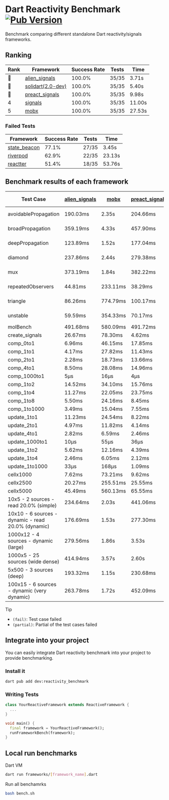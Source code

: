 # Dart Reactivity Benchmark [![Pub Version](https://img.shields.io/pub/v/reactivity_benchmark)](https://pub.dev/packages/reactivity_benchmark)

Benchmark comparing different standalone Dart reactivity/signals frameworks.

## Ranking

<!-- ranking start -->
| Rank | Framework | Success Rate | Tests | Time |
|------|-----------|--------------|-------|------|
| 🥇 | [alien_signals](https://github.com/medz/alien-signals-dart) | 100.0% | 35/35 | 3.71s |
| 🥈 | [solidart(2.0-dev)](https://github.com/nank1ro/solidart/tree/dev) | 100.0% | 35/35 | 5.40s |
| 🥉 | [preact_signals](https://pub.dev/packages/preact_signals) | 100.0% | 35/35 | 9.98s |
| 4 | [signals](https://github.com/rodydavis/signals.dart) | 100.0% | 35/35 | 11.00s |
| 5 | [mobx](https://github.com/mobxjs/mobx.dart) | 100.0% | 35/35 | 27.53s |

<!-- ranking end -->

### **Failed Tests**

<!-- fail start -->
| Framework | Success Rate | Tests | Time |
|-----------|--------------|-------|------|
| [state_beacon](https://github.com/jinyus/dart_beacon) | 77.1% | 27/35 | 3.45s |
| [riverpod](https://github.com/rrousselGit/riverpod) | 62.9% | 22/35 | 23.13s |
| [reactter](https://github.com/2devs-team/reactter) | 51.4% | 18/35 | 53.76s |

<!-- fail end -->

## Benchmark results of each framework

<!-- test-case start -->
| Test Case | [alien_signals](https://github.com/medz/alien-signals-dart) | [mobx](https://github.com/mobxjs/mobx.dart) | [preact_signals](https://pub.dev/packages/preact_signals) | [reactter](https://github.com/2devs-team/reactter) | [riverpod](https://github.com/rrousselGit/riverpod) | [signals](https://github.com/rodydavis/signals.dart) | [solidart(2.0-dev)](https://github.com/nank1ro/solidart/tree/dev) | [state_beacon](https://github.com/jinyus/dart_beacon) |
|---|---|---|---|---|---|---|---|---|
| avoidablePropagation | 190.03ms | 2.35s | 204.66ms | 1.25s | 1.39s | 211.71ms | 278.18ms | 159.25ms (fail) |
| broadPropagation | 359.19ms | 4.33s | 457.90ms | 4.99s | 85.56ms (fail) | 449.74ms | 504.21ms | 5.98ms (fail) |
| deepPropagation | 123.89ms | 1.52s | 177.04ms | 4.00s | 2.03s (fail) | 170.43ms | 178.46ms | 140.93ms (fail) |
| diamond | 237.86ms | 2.44s | 279.38ms | 14.03s (fail) | 2.90s (fail) | 285.57ms | 354.45ms | 191.67ms (fail) |
| mux | 373.19ms | 1.84s | 382.22ms | 1.02s | 580.51ms (fail) | 414.01ms | 437.45ms | 189.27ms (fail) |
| repeatedObservers | 44.81ms | 233.11ms | 38.29ms | 9.74s | 395.97ms (fail) | 47.91ms | 79.35ms | 53.68ms (fail) |
| triangle | 86.26ms | 774.79ms | 100.17ms | 4.52s | 934.94ms (fail) | 105.36ms | 120.23ms | 78.39ms (fail) |
| unstable | 59.59ms | 354.33ms | 70.17ms | 7.64s | 630.09ms (fail) | 74.21ms | 94.16ms | 343.53ms (fail) |
| molBench | 491.68ms | 580.09ms | 491.72ms | 5.90s | 12.23ms | 487.95ms | 493.11ms | 1.45ms |
| create_signals | 26.67ms | 78.30ms | 4.62ms | 13.34ms | 29.87ms | 26.03ms | 74.91ms | 67.14ms |
| comp_0to1 | 6.96ms | 46.15ms | 17.85ms | 13.68ms | 16.97ms | 12.04ms | 30.20ms | 57.68ms |
| comp_1to1 | 4.17ms | 27.82ms | 11.43ms | 99.56ms | 23.34ms | 27.70ms | 48.48ms | 60.86ms |
| comp_2to1 | 2.28ms | 18.73ms | 13.66ms | 72.37ms | 31.95ms | 9.93ms | 43.23ms | 39.45ms |
| comp_4to1 | 8.50ms | 28.08ms | 14.96ms | 85.23ms | 10.43ms | 2.07ms | 4.83ms | 16.79ms |
| comp_1000to1 | 5μs | 16μs | 4μs | 59.32ms | 3μs | 5μs | 18μs | 42μs |
| comp_1to2 | 14.52ms | 34.10ms | 15.76ms | 66.89ms | 11.73ms | 18.76ms | 27.40ms | 47.94ms |
| comp_1to4 | 11.27ms | 22.05ms | 23.75ms | 99.18ms | 20.96ms | 12.73ms | 15.90ms | 44.02ms |
| comp_1to8 | 5.50ms | 24.16ms | 8.45ms | 116.37ms | 5.11ms | 9.05ms | 20.52ms | 44.15ms |
| comp_1to1000 | 3.49ms | 15.04ms | 7.55ms | 47.90ms | 4.55ms | 4.73ms | 15.05ms | 38.29ms |
| update_1to1 | 11.23ms | 24.54ms | 8.22ms | N/A | 86.61ms | 9.38ms | 16.15ms | 5.73ms |
| update_2to1 | 4.97ms | 11.82ms | 4.14ms | N/A | 42.24ms | 4.59ms | 7.95ms | 2.88ms |
| update_4to1 | 2.82ms | 6.59ms | 2.46ms | N/A | 20.52ms | 2.34ms | 4.06ms | 1.47ms |
| update_1000to1 | 10μs | 55μs | 36μs | N/A | 175μs | 23μs | 40μs | 15μs |
| update_1to2 | 5.62ms | 12.16ms | 4.39ms | N/A | 42.79ms | 4.92ms | 8.06ms | 2.96ms |
| update_1to4 | 2.46ms | 6.05ms | 2.12ms | N/A | 20.64ms | 2.40ms | 4.03ms | 1.48ms |
| update_1to1000 | 33μs | 168μs | 1.09ms | N/A | 120μs | 45μs | 150μs | 380μs |
| cellx1000 | 7.62ms | 73.21ms | 9.62ms | N/A | N/A | 9.52ms | 11.60ms | 5.20ms |
| cellx2500 | 20.27ms | 255.51ms | 25.55ms | N/A | N/A | 31.19ms | 32.53ms | 26.82ms |
| cellx5000 | 45.49ms | 560.13ms | 65.55ms | N/A | N/A | 63.90ms | 72.27ms | 81.89ms |
| 10x5 - 2 sources - read 20.0% (simple) | 234.64ms | 2.03s | 441.06ms | N/A | 2.25s | 518.85ms | 413.29ms | 244.46ms |
| 10x10 - 6 sources - dynamic - read 20.0% (dynamic) | 176.69ms | 1.53s | 277.30ms | N/A | 1.55s (partial) | 275.57ms | 261.44ms | 200.19ms |
| 1000x12 - 4 sources - dynamic (large) | 279.56ms | 1.86s | 3.53s | N/A | 2.66s (partial) | 3.56s | 487.00ms | 341.14ms |
| 1000x5 - 25 sources (wide dense) | 414.94ms | 3.57s | 2.60s | N/A | 4.14s | 3.43s | 591.98ms | 493.35ms |
| 5x500 - 3 sources (deep) | 193.32ms | 1.15s | 230.68ms | N/A | 1.36s | 227.09ms | 275.94ms | 202.80ms |
| 100x15 - 6 sources - dynamic (very dynamic) | 263.78ms | 1.72s | 452.09ms | N/A | 1.85s (partial) | 491.95ms | 397.79ms | 258.85ms |

<!-- test-case end -->

> [!TIP]
> - `(fail)`: Test case failed
> - `(partial)`: Partial of the test cases failed

## Integrate into your project

You can easily integrate Dart reactivity benchmark into your project to provide benchmarking.

### Install it

```bash
dart pub add dev:reactivity_benchmark
```

### Writing Tests

```dart
class YourReactiveFramework extends ReactiveFramework {
  ...
}

void main() {
  final framework = YourReactiveFramework();
  runFrameworkBench(framework);
}
```

## Local run benchmarks

Dart VM
```bash
dart run frameworks/[framework_name].dart
```

Run all benchamrks
```bash
bash bench.sh
```
